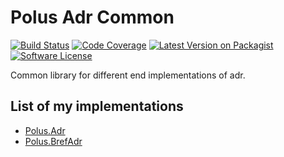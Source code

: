 # Polus Adr Common

[![Build Status](https://github.com/polusphp/adr-common/actions/workflows/unit-test.yml/badge.svg?branch=main)](https://github.com/polusphp/adr-common/actions/workflows/unit-test.yml)
[![Code Coverage](https://coveralls.io/repos/github/polusphp/adr-common/badge.svg)](https://coveralls.io/github/polusphp/adr-common)
[![Latest Version on Packagist](https://img.shields.io/packagist/v/polus/adr-common.svg)](https://packagist.org/packages/polus/adr-common)
[![Software License](https://img.shields.io/github/license/polusphp/adr-common.svg)](LICENSE)


Common library for different end implementations of adr.

## List of my implementations

- [Polus.Adr](https://github.com/polusphp/adr)
- [Polus.BrefAdr](https://github.com/polusphp/adr-bref)
